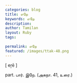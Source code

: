 ```yaml
---
categories: blog
title: எறே
keywords: எறே
description: 
author: Tamilan
layout: Ruby
tags: 
 
permalink: எறே
featured: /images/ttak-48.png
---
```

  
[ eṟē ]  
  
part. பார். இறே. (அகநா. 41, உரை.)